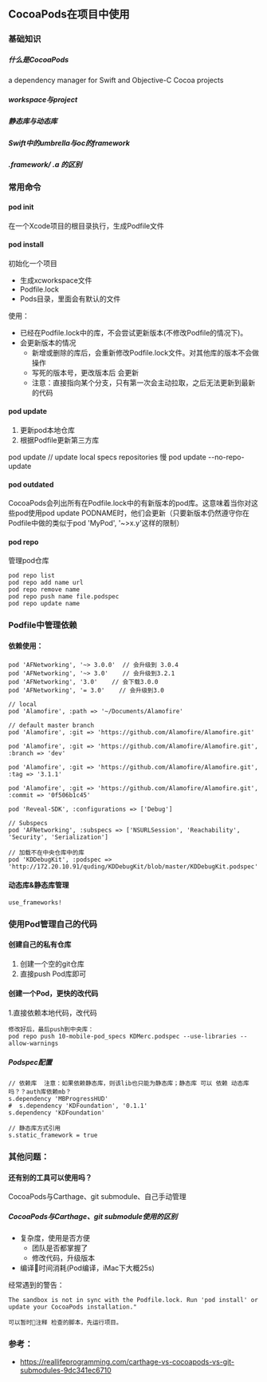 
## CocoaPods在项目中使用

### 基础知识
##### 什么是CocoaPods
a dependency manager for Swift and Objective-C Cocoa projects

##### workspace与project

##### 静态库与动态库

##### Swift中的umbrella与oc的framework

##### .framework/ .a 的区别

### 常用命令

#### pod init 

在一个Xcode项目的根目录执行，生成Podfile文件

#### pod install

初始化一个项目

- 生成xcworkspace文件
- Podfile.lock
- Pods目录，里面会有默认的文件

使用：
- 已经在Podfile.lock中的库，不会尝试更新版本(不修改Podfile的情况下)。
- 会更新版本的情况
    - 新增或删除的库后，会重新修改Podfile.lock文件。对其他库的版本不会做操作
    - 写死的版本号，更改版本后 会更新
    - 注意：直接指向某个分支，只有第一次会主动拉取，之后无法更新到最新的代码

#### pod update

1. 更新pod本地仓库
2. 根据Podfile更新第三方库

pod update // update local specs repositories  慢
pod update --no-repo-update 

#### pod outdated
CocoaPods会列出所有在Podfile.lock中的有新版本的pod库。这意味着当你对这些pod使用pod update PODNAME时，他们会更新（只要新版本仍然遵守你在Podfile中做的类似于pod 'MyPod', '~>x.y'这样的限制）

#### pod repo

管理pod仓库

    pod repo list
    pod repo add name url
    pod repo remove name
    pod repo push name file.podspec
    pod repo update name


### Podfile中管理依赖

#### 依赖使用：

    pod 'AFNetworking', '~> 3.0.0'  // 会升级到 3.0.4
    pod 'AFNetworking', '~> 3.0'    // 会升级到3.2.1
    pod 'AFNetworking', '3.0'    // 会下载3.0.0
    pod 'AFNetworking', '= 3.0'    // 会升级到3.0

    // local
    pod 'Alamofire', :path => '~/Documents/Alamofire'

    // default master branch
    pod 'Alamofire', :git => 'https://github.com/Alamofire/Alamofire.git' 
    
    pod 'Alamofire', :git => 'https://github.com/Alamofire/Alamofire.git', :branch => 'dev'
    
    pod 'Alamofire', :git => 'https://github.com/Alamofire/Alamofire.git', :tag => '3.1.1'

    pod 'Alamofire', :git => 'https://github.com/Alamofire/Alamofire.git', :commit => '0f506b1c45'

    pod 'Reveal-SDK', :configurations => ['Debug']

    // Subspecs
    pod 'AFNetworking', :subspecs => ['NSURLSession', 'Reachability', 'Security', 'Serialization']

    // 加载不在中央仓库中的库
    pod 'KDDebugKit', :podspec => 'http://172.20.10.91/quding/KDDebugKit/blob/master/KDDebugKit.podspec'


#### 动态库&静态库管理
   
    use_frameworks!

### 使用Pod管理自己的代码

#### 创建自己的私有仓库

1. 创建一个空的git仓库
2. 直接push Pod库即可

#### 创建一个Pod，更快的改代码

1.直接依赖本地代码，改代码

    修改好后，最后push到中央库：
    pod repo push 10-mobile-pod_specs KDMerc.podspec --use-libraries --allow-warnings

##### Podspec配置
    
    // 依赖库  注意：如果依赖静态库，则该lib也只能为静态库；静态库 可以 依赖 动态库吗？？auth库依赖mb？
    s.dependency 'MBProgressHUD'
    #  s.dependency 'KDFoundation', '0.1.1'
    s.dependency 'KDFoundation'

    // 静态库方式引用
    s.static_framework = true




### 其他问题：

#### 还有别的工具可以使用吗？
CocoaPods与Carthage、git submodule、自己手动管理

##### CocoaPods与Carthage、git submodule使用的区别

- 复杂度，使用是否方便
    - 团队是否都掌握了
    - 修改代码，升级版本
- 编译时间消耗(Pod编译，iMac下大概25s) 

经常遇到的警告：

    The sandbox is not in sync with the Podfile.lock. Run 'pod install' or update your CocoaPods installation."

    可以暂时注释 检查的脚本，先运行项目。



### 参考：

- https://reallifeprogramming.com/carthage-vs-cocoapods-vs-git-submodules-9dc341ec6710


